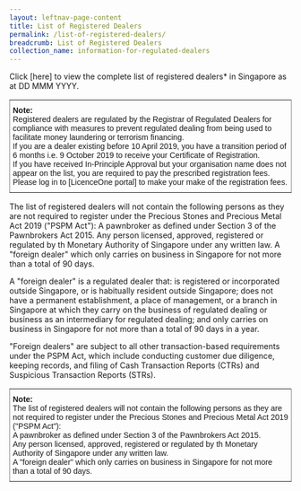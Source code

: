 ```yaml
---
layout: leftnav-page-content
title: List of Registered Dealers
permalink: /list-of-registered-dealers/
breadcrumb: List of Registered Dealers
collection_name: information-for-regulated-dealers
---
```


Click [here] to view the complete list of registered dealers* in Singapore as at DD MMM YYYY.

<style type="text/css">
.tg  {border-collapse:collapse;border-spacing:0;}
.tg td{font-family:Arial, sans-serif;font-size:14px;padding:10px 5px;border-style:solid;border-width:1px;overflow:hidden;word-break:normal;border-color:black;}
.tg th{font-family:Arial, sans-serif;font-size:14px;font-weight:normal;padding:10px 5px;border-style:solid;border-width:1px;overflow:hidden;word-break:normal;border-color:black;}
.tg .tg-xldj{border-color:inherit;text-align:left}
</style>
<table class="tg">
  <tr>
    <th class="tg-xldj"><span style="font-weight:bold">Note:</span><br><span style="font-style:inherit">Registered dealers are regulated by the Registrar of Regulated Dealers for compliance with measures to prevent regulated dealing from being used to facilitate money laundering or terrorism financing.</span><br><span style="font-style:inherit">If you are a dealer existing before 10 April 2019, you have a transition period of 6 months i.e. 9 October 2019 to receive your Certificate of Registration.</span><br><span style="font-style:inherit">If you have received In-Principle Approval but your organisation name does not appear on the list, you are required to pay the prescribed registration fees. Please log in to [LicenceOne portal] to make your make of the registration fees.</span></th>
  </tr>
</table>

The list of registered dealers will not contain the following persons as they are not required to register under the Precious Stones and Precious Metal Act 2019 ("PSPM Act"):
A pawnbroker as defined under Section 3 of the Pawnbrokers Act 2015.
Any person licensed, approved, registered or regulated by th Monetary Authority of Singapore under any written law.
A "foreign dealer" which only carries on business in Singapore for not more than a total of 90 days.

A "foreign dealer" is a regulated dealer that:
is registered or incorporated outside Singapore, or is habitually resident outside Singapore;
does not have a permanent establishment, a place of management, or a branch in Singapore at which they carry on the business of regulated dealing or business as an intermediary for regulated dealing; and
only carries on business in Singapore for not more than a total of 90 days in a year.

"Foreign dealers" are subject to all other transaction-based requirements under the PSPM Act, which include conducting customer due diligence, keeping records, and filing of Cash Transaction Reports (CTRs) and Suspicious Transaction Reports (STRs).

<style type="text/css">
.tg  {border-collapse:collapse;border-spacing:0;}
.tg td{font-family:Arial, sans-serif;font-size:14px;padding:10px 5px;border-style:solid;border-width:1px;overflow:hidden;word-break:normal;border-color:black;}
.tg th{font-family:Arial, sans-serif;font-size:14px;font-weight:normal;padding:10px 5px;border-style:solid;border-width:1px;overflow:hidden;word-break:normal;border-color:black;}
.tg .tg-xldj{border-color:inherit;text-align:left}
</style>
<table class="tg">
  <tr>
    <th class="tg-xldj"><span style="font-weight:bold">Note:</span><br><span style="font-style:inherit">The list of registered dealers will not contain the following persons as they are not required to register under the Precious Stones and Precious Metal Act 2019 ("PSPM Act"):</span><br><span style="font-style:inherit">A pawnbroker as defined under Section 3 of the Pawnbrokers Act 2015.</span><br><span style="font-style:inherit">Any person licensed, approved, registered or regulated by th Monetary Authority of Singapore under any written law.</span><br><span style="font-style:inherit">A "foreign dealer" which only carries on business in Singapore for not more than a total of 90 days.</span></th>
  </tr>
</table>
